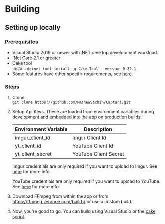 # Building

## Setting up locally

### Prerequisites
- Visual Studio 2019 or newer with .NET desktop development workload.
- .Net Core 2.1 or greater
- Cake tool  
  Install: `dotnet tool install -g Cake.Tool --version 0.32.1`
- Some features have other specific requirements, see [here](https://mathewsachin.github.io/Captura/sys-req).

### Steps
1. Clone  
   `git clone https://github.com/MathewSachin/Captura.git`
2. Setup Api Keys. These are loaded from environment variables during development and embedded into the app on production builds.
   
   Environment Variable | Description
   ---------------------|-------------
   imgur_client_id      | Imgur Client Id
   yt_client_id         | YouTube Client Id
   yt_client_secret     | YouTube Client Secret

   Imgur credentials are only required if you want to upload to Imgur. See [here](https://apidocs.imgur.com/) for more info.

   YouTube credentials are only required if you want to upload to YouTube. See [here](https://developers.google.com/youtube/registering_an_application) for more info.

3. Download FFmpeg from within the app or from https://ffmpeg.zeranoe.com/builds/ or use a custom build.
4. Now, you're good to go. You can build using Visual Studio or the [cake script](Cake.md).